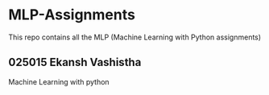 # MLP-Assignments
This repo contains all the MLP (Machine Learning with Python assignments)
## 025015 Ekansh Vashistha
Machine Learning with python
